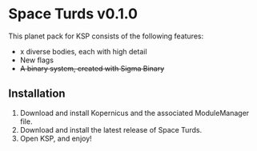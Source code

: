 # Space Turds v0.1.0

This planet pack for KSP consists of the following features:
- x diverse bodies, each with high detail
- New flags
- ~~A binary system, created with Sigma Binary~~

## Installation
1. Download and install Kopernicus and the associated ModuleManager file.
2. Download and install the latest release of Space Turds.
3. Open KSP, and enjoy!